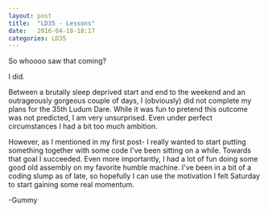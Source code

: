 ```yaml
---
layout: post
title:  "LD35 - Lessons"
date:   2016-04-18-18:17
categories: LD35
---
```


So whoooo saw that coming?

I did.

Between a brutally sleep deprived start and end to the weekend and an
outrageously gorgeous couple of days, I (obviously) did not complete my plans
for the 35th Ludum Dare.  While it was fun to pretend this outcome was not
predicted, I am very unsurprised.  Even under perfect circumstances I had a bit
too much ambition.

However, as I mentioned in my first post- I really wanted to start putting
something together with some code I've been sitting on a while.  Towards that
goal I succeeded.  Even more importantly, I had a lot of fun doing some good old
assembly on my favorite humble machine.  I've been in a bit of a coding slump
as of late, so hopefully I can use the motivation I felt Saturday to start
gaining some real momentum.

-Gummy

